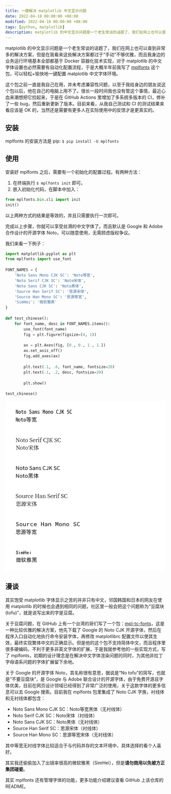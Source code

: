 ```yaml
---
title: 一键解决 matplotlib 中文显示问题
date: 2022-04-10 00:00:00 +08:00
modified: 2022-04-10 00:00:00 +08:00
tags: [python, matplotlib]
description: matplotlib 的中文显示问题是一个老生常谈的话题了，我们在网上也可以查到非常多的解决方案，但是在我看来这些解决方案都过于“手动”不够优雅，而且我身边的业务运行环境基本全部都基于 Docker 容器化技术实现，对于 matplotlib 的中文字体设置也必然需要有自动化配置流程，于是大概半年前我写了 mplfonts 这个包，可以轻松+愉快地一键配置 matplotlib 中文字体环境。
---
```

matplotlib 的中文显示问题是一个老生常谈的话题了，我们在网上也可以查到非常多的解决方案，但是在我看来这些解决方案都过于“手动”不够优雅，而且我身边的业务运行环境基本全部都基于 Docker 容器化技术实现，对于 matplotlib 的中文字体设置也必然需要有自动化配置流程，于是大概半年前我写了 [mplfonts](https://github.com/Clarmy/mplfonts) 这个包，可以轻松+愉快地一键配置 matplotlib 中文字体环境。

这个包之前一直是我自己在用，并未考虑兼容性问题，以至于我给身边的朋友说这个包以后，他在自己的电脑上用不了。很长一段时间我也没有管这个事情，最近心血来潮想把它捡起来，于是在 GitHub Actions 里增加了多系统多版本的 CI，修补了一些 bug，然后重新更新了版本。目前来看，从我自己测试和 CI 的测试结果来看应该是 OK 的，当然还是需要有更多人在实际使用中的反馈才是更真实的。

## 安装
mplfonts 的安装方法是 pip: `$ pip install -U mplfonts`

## 使用
安装好 mplfonts 之后，需要有一个初始化的配置过程。有两种方法：
1. 在终端执行 `$ mplfonts init` 即可。
2. 嵌入初始化代码，在脚本中加入：
```python
from mplfonts.bin.cli import init
init()
```
以上两种方式的结果是等效的，并且只需要执行一次即可。

完成以上步骤，你就可以享受丝滑的中文字体了。而且默认是 Google 和 Adobe 合作设计的开源字体 Noto，可以随意使用，无需顾虑版权争议。

我们来看一下例子：
```python
import matplotlib.pyplot as plt
from mplfonts import use_font

FONT_NAMES = {
    'Noto Sans Mono CJK SC': 'Noto等宽',
    'Noto Serif CJK SC': 'Noto宋体',
    'Noto Sans CJK SC': 'Noto黑体',
    'Source Han Serif SC': '思源宋体',
    'Source Han Mono SC': '思源等宽',
    'SimHei': '微软雅黑'
}

def test_chinese():
    for font_name, desc in FONT_NAMES.items():
        use_font(font_name)
        fig = plt.figure(figsize=(4, 1))
        
        ax = plt.Axes(fig, [0., 0., 1., 1.]) 
        ax.set_axis_off()  
        fig.add_axes(ax)
        
        plt.text(.1, .6, font_name, fontsize=20)
        plt.text(.1, .2, desc, fontsize=20)

        plt.show()

test_chinese()
```
![sample](/assets/img/how-to-solve-tofu-in-matplotlib/sample.png)

## 漫谈
其实饱受 matplotlib 字体显示之苦的并非只有中文，邻国韩国和日本的网友在使用 matplotlib 的时候也会遇到相同的问题，社区里一般会把这个问题称为“豆腐块(tofu)”，就是说写出来的字是豆腐。

关于豆腐问题，在 GitHub 上有一个台湾的哥们写了一个包：[mpl-tc-fonts](https://github.com/Hsins/mpl-tc-fonts)，这是一种比较优雅的解决方案，他先下载了 Google 的 Noto CJK 开源字体，然后在程序入口自动化地执行命令安装字体，再修改 matplotlibrc 配置文件以使其生效，最终实现繁体中文的正确显示。但是他的这个包不支持简体中文，而且程序里很多硬编码，不利于更多非英文字体的扩展，于是我就参考他的一些实现方式，写了 mplfonts，初期的设计理念是在解决中文字体渲染问题的同时，为其他非拉丁字母语系问题的字体扩展留下余地。

关于 Google 的开源字体 Noto，其名称很有意思，据说是“No tofu”的简写，也就是“不要豆腐块”，是 Google 与 Adobe 联合设计的开源字体，由于免费开源且字体优美，目前在网页设计领域已经得到了非常广泛的使用，关于这款字体的更多信息可以去 Google 搜索。目前我在 mplfonts 包里集成了 Noto CJK 字族，衬线体和无衬线体都包含：

* Noto Sans Mono CJK SC：Noto等宽黑体（无衬线体）
* Noto Serif CJK SC：Noto宋体（衬线体）
* Noto Sans CJK SC：Noto黑体（无衬线体）
* Source Han Serif SC：思源宋体（衬线体）
* Source Han Mono SC：思源等宽宋体（无衬线体）

其中等宽无衬线字体比较适合于与代码并存的文本环境中，具体选择的看个人喜好。

其实我还偷偷加入了出镜率很高的微软雅黑（SimHei），但是**请勿商用以免被方正集团碰瓷**。

其实 mplfonts 还有管理字体的功能，更多功能介绍建议查看 GitHub 上该仓库的README。